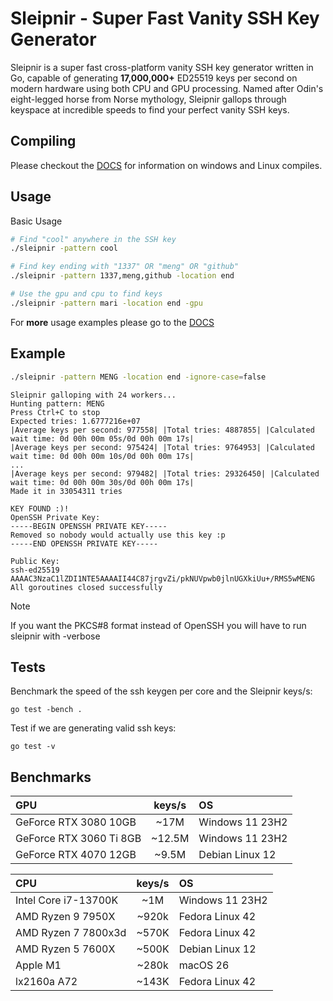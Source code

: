 # Sleipnir - Super Fast Vanity SSH Key Generator

Sleipnir is a super fast cross-platform vanity SSH key generator written in Go, capable of generating **17,000,000+** ED25519 keys per second on modern hardware using both CPU and GPU processing. Named after Odin's eight-legged horse from Norse mythology, Sleipnir gallops through keyspace at incredible speeds to find your perfect vanity SSH keys.

## Compiling
Please checkout the [DOCS](docs/compiling.md) for information on windows and Linux compiles.

## Usage

Basic Usage
```bash
# Find "cool" anywhere in the SSH key
./sleipnir -pattern cool

# Find key ending with "1337" OR "meng" OR "github"
./sleipnir -pattern 1337,meng,github -location end

# Use the gpu and cpu to find keys
./sleipnir -pattern mari -location end -gpu
```

For **more** usage examples please go to the [DOCS](docs/usage.md)


## Example

```bash
./sleipnir -pattern MENG -location end -ignore-case=false
```
```
Sleipnir galloping with 24 workers...
Hunting pattern: MENG
Press Ctrl+C to stop
Expected tries: 1.6777216e+07
|Average keys per second: 977558| |Total tries: 4887855| |Calculated wait time: 0d 00h 00m 05s/0d 00h 00m 17s|
|Average keys per second: 975424| |Total tries: 9764953| |Calculated wait time: 0d 00h 00m 10s/0d 00h 00m 17s|
...
|Average keys per second: 979482| |Total tries: 29326450| |Calculated wait time: 0d 00h 00m 30s/0d 00h 00m 17s|
Made it in 33054311 tries

KEY FOUND :)!
OpenSSH Private Key:
-----BEGIN OPENSSH PRIVATE KEY-----
Removed so nobody would actually use this key :p
-----END OPENSSH PRIVATE KEY-----

Public Key:
ssh-ed25519 AAAAC3NzaC1lZDI1NTE5AAAAII44C87jrgvZi/pkNUVpwb0jlnUGXkiUu+/RMS5wMENG
All goroutines closed successfully

```
> [!NOTE]  
> If you want the PKCS#8  format instead of OpenSSH you will have to run sleipnir with -verbose

## Tests
Benchmark the speed of the ssh keygen per core and the Sleipnir keys/s:
```
go test -bench .
```

Test if we are generating valid ssh keys:
```
go test -v
```

## Benchmarks

| GPU                     | keys/s | OS              |
|:------------------------|:------:|:----------------|
| GeForce RTX 3080 10GB   | ~17M   | Windows 11 23H2 |
| GeForce RTX 3060 Ti 8GB | ~12.5M | Windows 11 23H2 |
| GeForce RTX 4070 12GB   | ~9.5M  | Debian Linux 12 |


| CPU                  |keys/s | OS              |
|:---------------------|:-----:|:----------------|
| Intel Core i7-13700K | ~1M   | Windows 11 23H2 |
| AMD Ryzen 9 7950X    | ~920k | Fedora Linux 42 |
| AMD Ryzen 7 7800x3d  | ~570K | Fedora Linux 42 |
| AMD Ryzen 5 7600X    | ~500K | Debian Linux 12 |
| Apple M1             | ~280k | macOS 26        |
| lx2160a A72          | ~143K | Fedora Linux 42 |